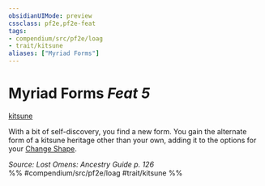 ```yaml
---
obsidianUIMode: preview
cssclass: pf2e,pf2e-feat
tags:
- compendium/src/pf2e/loag
- trait/kitsune
aliases: ["Myriad Forms"]
---
```

# Myriad Forms  *Feat 5*  
[kitsune](../../Rules/traits/kitsune-loag.md)  


With a bit of self-discovery, you find a new form. You gain the alternate form of a kitsune heritage other than your own, adding it to the options for your [Change Shape](../../Rules/actions/change-shape-kitsune-loag.md).

*Source: Lost Omens: Ancestry Guide p. 126*  
%% #compendium/src/pf2e/loag #trait/kitsune %%
